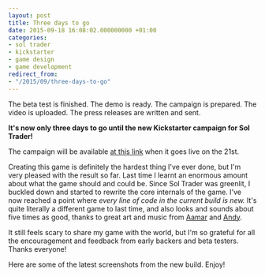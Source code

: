 ```yaml
---
layout: post
title: Three days to go
date: 2015-09-18 16:08:02.000000000 +01:00
categories:
- sol trader
- kickstarter
- game design
- game development
redirect_from:
- "/2015/09/three-days-to-go"
---
```

The beta test is finished. The demo is ready. The campaign is prepared. The video is uploaded. The press releases are written and sent.

**It's now only three days to go until the new Kickstarter campaign for Sol Trader!**

The campaign will be available [at this link](http://soltrader.net) when it goes live on the 21st.

Creating this game is definitely the hardest thing I've ever done, but I'm very pleased with the result so far. Last time I learnt an enormous amount about what the game should and could be. Since Sol Trader was greenlit, I buckled down and started to rewrite the core internals of the game. I've now reached a point where *every line of code in the current build is new.* It's quite literally a different game to last time, and also looks and sounds about five times as good, thanks to great art and music from [Aamar](https://www.linkedin.com/pub/aamar-rana/1/799/651) and [Andy](http://dosounds.com).

It still feels scary to share my game with the world, but I'm so grateful for all the encouragement and feedback from early backers and beta testers. Thanks everyone!

Here are some of the latest screenshots from the new build. Enjoy!

<blockquote class="imgur-embed-pub" lang="en" data-id="a/D6qpE" data-context='false'></blockquote>
<script async src="//s.imgur.com/min/embed.js" charset="utf-8"></script>
